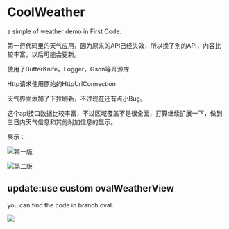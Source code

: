 # CoolWeather
a simple of weather demo in First Code.

第一行代码里的天气应用，因为原来的API已经失效，所以换了别的API，内容比较丰富，以后可能会更新。

使用了ButterKnife，Logger，Gson等开源库

Http请求使用原始的HttpUrlConnection

天气界面添加了下拉刷新，不过现在还有点小Bug。

这个api接口数据比较丰富，不过区域覆盖不是很全面，打算继续扩展一下，做到三日内天气信息和其他附加信息的显示。

展示：

![第一版](http://oa3wvfmvl.bkt.clouddn.com/coolweather.gif)

![第二版](http://oa3wvfmvl.bkt.clouddn.com/coolweather2.gif)

## update:use custom ovalWeatherView

you can find the code in branch oval.

![](http://oa3wvfmvl.bkt.clouddn.com/coolweather3-3.png)